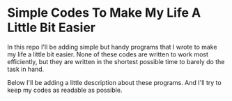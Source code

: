 # Simple Codes To Make My Life A Little Bit Easier
In this repo I'll be adding simple but handy programs that I wrote to make my life a little bit easier. None of these codes are written to work most efficiently, but they are written in the shortest possible time to barely do the task in hand. 

Below I'll be adding a little description about these programs. And I'll try to keep my codes as readable as possible.
